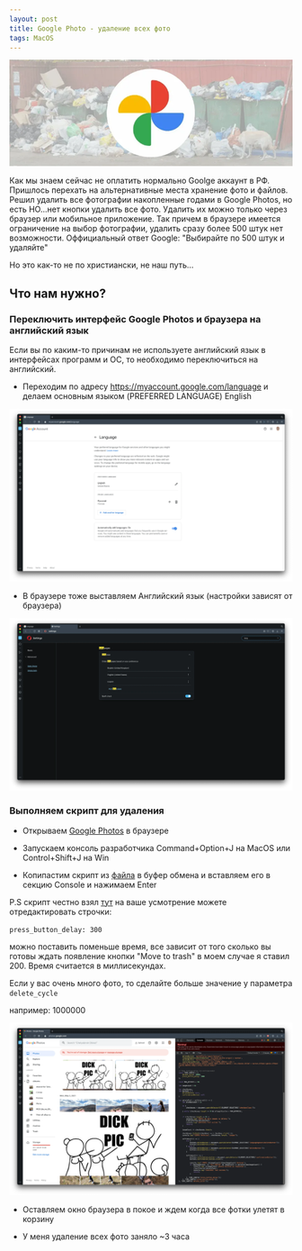 ```yaml
---
layout: post
title: Google Photo - удаление всех фото
tags: MacOS
---
```

![](https://raw.githubusercontent.com/tatarinovms/tatarinovms.github.io/master/images/posts/GP/logo.webp)


Как мы знаем сейчас не оплатить нормально Goolge аккаунт в РФ. Пришлось перехать на альтернативные места хранение фото и файлов. Решил удалить все фотографии накопленные годами в Google Photos, но есть НО...нет кнопки удалить все фото.
Удалить их можно только через браузер или мобильное приложение. Так причем в браузере имеется ограничение на выбор фотографии, удалить сразу более 500 штук нет возможности. Оффициальный ответ Google: "Выбирайте по 500 штук и удаляйте"

Но это как-то не по христиански, не наш путь...

## Что нам нужно?

### Переключить интерфейс Google Photos и браузера на английский язык

Если вы по каким-то причинам не используете английский язык в интерфейсах программ и ОС, то необходимо переключиться на английский.

- Переходим по адресу https://myaccount.google.com/language и делаем основным языком (PREFERRED LANGUAGE) English

![](https://raw.githubusercontent.com/tatarinovms/tatarinovms.github.io/master/images/posts/GP/lang.webp)

- В браузере тоже выставляем Английский язык (настройки зависят от браузера) 

![](https://raw.githubusercontent.com/tatarinovms/tatarinovms.github.io/master/images/posts/GP/lang2.webp)

### Выполняем скрипт для удаления

- Открываем [Google Photos](https://photos.google.com) в браузере

- Запускаем консоль разработчика Command+Option+J на MacOS или Control+Shift+J на Win

- Копипастим скрипт из [файла](https://raw.githubusercontent.com/tatarinovms/tatarinovms.github.io/master/scripts/GP/script.txt) в буфер обмена и вставляем его в секцию Console и нажимаем Enter

P.S скрипт честно взял [тут](https://github.com/mrishab/google-photos-delete-tool/blob/master/delete_photos.js) на ваше усмотрение можете отредактировать строчки:

`press_button_delay: 300`

можно поставить поменьше время, все зависит от того сколько вы готовы ждать появление кнопки "Move to trash" в моем случае я ставил 200. Время считается в миллисекундах. 

Если у вас очень много фото, то сделайте больше значение у параметра 
`delete_cycle`

например: 1000000

![](https://raw.githubusercontent.com/tatarinovms/tatarinovms.github.io/master/images/posts/GP/script.webp)

- Оставляем окно браузера в покое и ждем когда все фотки улетят в корзину

- У меня удаление всех фото заняло ~3 часа
